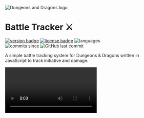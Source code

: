 ![Dungeons and Dragons logo](https://upload.wikimedia.org/wikipedia/en/thumb/8/8e/Dungeons_%26_Dragons_5th_Edition_logo.svg/320px-Dungeons_%26_Dragons_5th_Edition_logo.svg.png)
# Battle Tracker ⚔️
[![version badge](https://img.shields.io/github/package-json/v/jazzsequence/DnD-Battle-Tracker)](https://github.com/jazzsequence/DnD-Battle-Tracker/releases/) [![license badge](https://img.shields.io/github/license/jazzsequence/DnD-Battle-Tracker)](https://github.com/jazzsequence/DnD-Battle-Tracker/blob/master/LICENSE) ![languages](https://img.shields.io/github/languages/top/jazzsequence/DnD-Battle-Tracker)   
![commits since](https://img.shields.io/github/commits-since/jazzsequence/DnD-Battle-Tracker/0.3.0) ![GitHub last commit](https://img.shields.io/github/last-commit/jazzsequence/DnD-Battle-Tracker)

A simple battle tracking system for Dungeons &amp; Dragons written in JavaScript to track initiative and damage.

<video>
	<source src="https://www.dropbox.com/s/9iu9be91w3t5g2x/Screen%20Recording%202-23-2021%20at%201.52.12%20PM.mp4?raw=1"
	Sorry, your browser doesn't support embedded videos.
</video>

[Visit battletracker.jazzsequence.com to check it out!](https://battletracker.jazzsequence.com)

## Description

I originally built this as an experiment after finishing [Wes Bos](https://github.com/wesbos)' [ES6 for Everyone](https://es6.io/) course to test my newfound JavaScript knowledge, put some of the things he talked about into practice, and to scratch my own itch; at the time I had just started running a D&D campaign for my kids.

After completing his [CSS Grid](https://cssgrid.io/) course, I decided to revisit this again to add some much-needed styling and layout.

Finally, continuing my JavaScript education, I took his [React for Beginners](https://reactforbeginners.com) course and rebuilt the entire thing in [React](https://reactjs.org/). This time, I refactored some things that were obviously missing, like the ability to retain character info after a battle is done. Finally, I put the whole thing on GitHub pages behind a custom subdomain ([battletracker.jazzsequence.com](https://battletracker.jazzsequence.com)).

## Roadmap
These are things I plan (or at least _hope_) to implement in the future.

* Accessibility
* A button that resets the character HP when the encounter is reset (currently HP can be reset by refreshing the page)
* Initiative randomizer (define initiative rather than entering rolled values)
* Attack options (each character/monster has their attacks & damage listed so dealing damage can be done by just clicking the button next to that attack type)
* Unit tests and linting
* More?

## Changelog

### 0.3.0
* refactored entire codebase in React
* added true build and deploy process so app can be deployed as a single-page app (SPA)
* updated the character add and initiative order elements so characters are automatically ordered in their initiative order when they are added
* even more simplified html in the main `index.html` file (everything is served from within React components)
* added a new landing page which generates a unique guid where all your encounter information is stored in local storage.
* added a generic 404 page
* added `gh-pages` to handle deploying to GitHub pages

### 0.2.0
* added build tools
* added styling and layout
* some minor tweaks to initiative tracker and messages
* expanded readme

### 0.1.0
* Initial release
